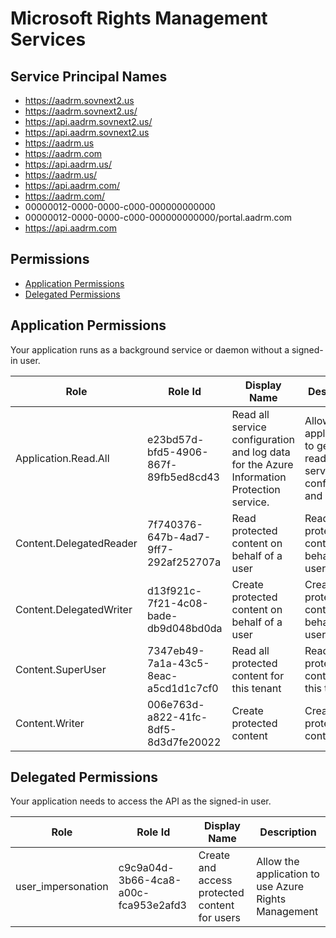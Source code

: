 # Microsoft Rights Management Services
## Service Principal Names
- https://aadrm.sovnext2.us
- https://aadrm.sovnext2.us/
- https://api.aadrm.sovnext2.us/
- https://api.aadrm.sovnext2.us
- https://aadrm.us
- https://aadrm.com
- https://api.aadrm.us/
- https://aadrm.us/
- https://api.aadrm.com/
- https://aadrm.com/
- 00000012-0000-0000-c000-000000000000
- 00000012-0000-0000-c000-000000000000/portal.aadrm.com
- https://api.aadrm.com

 ## Permissions
- [Application Permissions](#application-permissions)
- [Delegated Permissions](#delegated-permissions)

## Application Permissions
Your application runs as a background service or daemon without a signed-in user.

| Role | Role Id | Display Name | Description |
|---|---|---|---|
| Application.Read.All | e23bd57d-bfd5-4906-867f-89fb5ed8cd43 | Read all service configuration and log data for the Azure Information Protection service. | Allows the application to get or read all service configuration and log data |
| Content.DelegatedReader | 7f740376-647b-4ad7-9ff7-292af252707a | Read protected content on behalf of a user | Read protected content on behalf of a user |
| Content.DelegatedWriter | d13f921c-7f21-4c08-bade-db9d048bd0da | Create protected content on behalf of a user | Create protected content on behalf of a user |
| Content.SuperUser | 7347eb49-7a1a-43c5-8eac-a5cd1d1c7cf0 | Read all protected content for this tenant | Read all protected content for this tenant |
| Content.Writer | 006e763d-a822-41fc-8df5-8d3d7fe20022 | Create protected content | Create protected content |

## Delegated Permissions
Your application needs to access the API as the signed-in user. 

| Role | Role Id | Display Name | Description |
|---|---|---|---|
| user_impersonation | c9c9a04d-3b66-4ca8-a00c-fca953e2afd3 | Create and access protected content for users | Allow the application to use Azure Rights Management |

